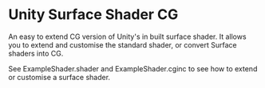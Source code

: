 # Unity Surface Shader CG

An easy to extend CG version of Unity's in built surface shader.
It allows you to extend and customise the standard shader, or convert Surface shaders into CG.

See ExampleShader.shader and ExampleShader.cginc  to see how to extend or customise a surface shader.
